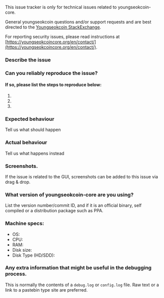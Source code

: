 <!--- Remove sections that do not apply -->

This issue tracker is only for technical issues related to youngseokcoin-core.

General youngseokcoin questions and/or support requests and are best directed to the [Youngseokcoin StackExchange](https://youngseokcoin.stackexchange.com).

For reporting security issues, please read instructions at [https://youngseokcoincore.org/en/contact/](https://youngseokcoincore.org/en/contact/).

### Describe the issue

### Can you reliably reproduce the issue?
#### If so, please list the steps to reproduce below:
1.
2.
3.

### Expected behaviour
Tell us what should happen

### Actual behaviour
Tell us what happens instead

### Screenshots.
If the issue is related to the GUI, screenshots can be added to this issue via drag & drop.

### What version of youngseokcoin-core are you using?
List the version number/commit ID, and if it is an official binary, self compiled or a distribution package such as PPA.

### Machine specs:
- OS:
- CPU:
- RAM:
- Disk size:
- Disk Type (HD/SDD):

### Any extra information that might be useful in the debugging process.
This is normally the contents of a `debug.log` or `config.log` file. Raw text or a link to a pastebin type site are preferred.
